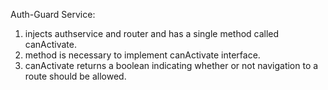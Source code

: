 Auth-Guard Service:
1. injects authservice and router and has a single method called canActivate.
2. method is necessary to implement canActivate interface.
3. canActivate returns a boolean indicating whether or not navigation to a route should be allowed.